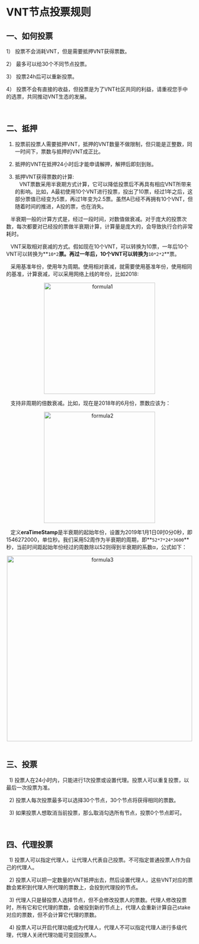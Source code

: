 # VNT节点投票规则

## 一、如何投票

1） 投票不会消耗VNT，但是需要抵押VNT获得票数。

2） 最多可以给30个不同节点投票。

3） 投票24h后可以重新投票。

4） 投票不会有直接的收益，但投票是为了VNT社区共同的利益，请重视您手中的选票，共同推动VNT生态的发展。

<br>

## 二、抵押

1) 投票前投票人需要抵押VNT，抵押的VNT数量不做限制，但只能是正整数，同一时间下，票数与抵押的VNT成正比。

2) 抵押的VNT在抵押24小时后才能申请解押，解押后即刻到账。

3) 抵押VNT获得票数的计算: <br>
&nbsp;&nbsp;&nbsp;VNT票数采用半衰期方式计算，它可以降低投票后不再具有相应VNT所带来的影响。比如，A最初使用10个VNT进行投票，投出了10票，经过1年之后，这部分票值已经变为5票，再过1年变为2.5票。虽然A已经不再拥有10个VNT，但随着时间的推进，A投的票，也在消失。

&nbsp;&nbsp;&nbsp;半衰期一般的计算方式是，经过一段时间，对数值做衰减。对于庞大的投票次数，每次都要对已经投的票做半衰期计算，计算量是庞大的，会导致执行合约非常耗时。

&nbsp;&nbsp;&nbsp;VNT采取相对衰减的方式。假如现在10个VNT，可以转换为10票，一年后10个VNT可以转换为**`10*2`**票。再过一年后，10个VNT可以转换为**`10*2*2`**票。

&nbsp;&nbsp;&nbsp;采用基准年份，使用年为周期。使用相对衰减，就需要使用基准年份，使用相同的基准，计算衰减，可以采用网络上线的年份，比如2018:
<div align="center">
  <img src="https://raw.githubusercontent.com/vntchain/statics/master/vote/formula1.png" width = "300"  alt="formula1">
</div>

&nbsp;&nbsp;&nbsp;支持非周期的倍数衰减。比如，现在是2018年的6月份，票数应该为：
<div align="center">
  <img src="https://raw.githubusercontent.com/vntchain/statics/master/vote/formula2.jpeg" width = "300"  alt="formula2">
</div>

&nbsp;&nbsp;&nbsp;定义**eraTimeStamp**是半衰期的起始年份，设置为2019年1月1日0时0分0秒，即1546272000，单位秒。我们采用52周作为半衰期的周期，即**`52*7*24*3600`**秒，当前时间距起始年份经过的周数除以52则得到半衰期的系数α，公式如下：
<div align="center">
  <img src="https://raw.githubusercontent.com/vntchain/statics/master/vote/formula3.jpeg" width = "500"  alt="formula3">
</div>

<br>

## 三、投票
&nbsp;&nbsp;1) 投票人在24小时内，只能进行1次投票或设置代理。投票人可以重复投票，以最后一次投票为准。

&nbsp;&nbsp;2) 投票人每次投票最多可以选择30个节点，30个节点将获得相同的票数。

&nbsp;&nbsp;3) 如果投票人想取消当前投票，那么取消勾选所有节点，投票0个节点即可。

<br>

## 四、代理投票
&nbsp;&nbsp;1) 投票人可以指定代理人，让代理人代表自己投票。不可指定普通投票人作为自己的代理人。

&nbsp;&nbsp;2) 投票人可以把一定数量的VNT抵押出去，然后设置代理人，这些VNT对应的票数会累积到代理人所代理的票数上，会投到代理投的节点。

&nbsp;&nbsp;3) 代理人只是替投票人选择节点，但不会修改投票人的票数。代理人修改投票时，所有它和它代理的票数，会被投到新的节点上，代理人会重新计算自己stake对应的票数，但不会计算它代理的票数。

&nbsp;&nbsp;4) 投票人可以开启代理功能成为代理人，代理人不可以指定代理人进行多级代理，代理人关闭代理功能可变回投票人。